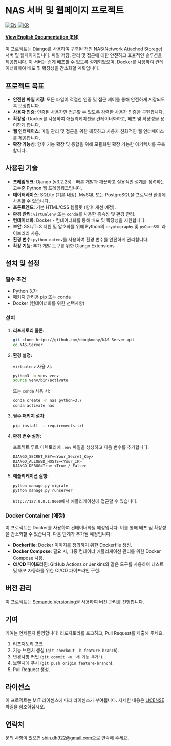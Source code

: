 # NAS 서버 및 웹페이지 프로젝트

[![EN](https://img.shields.io/badge/lang-en-blue.svg)](README.en.md) 
[![KR](https://img.shields.io/badge/lang-kr-red.svg)](README.md)

#### [View English Documentation (EN)](README.en.md)

이 프로젝트는 Django를 사용하여 구축된 개인 NAS(Network Attached Storage) 서버 및 웹페이지입니다. 파일 저장, 관리 및 접근에 대한 안전하고 효율적인 솔루션을 제공합니다. 이 서버는 쉽게 배포할 수 있도록 설계되었으며, Docker를 사용하여 컨테이너화하여 배포 및 확장성을 간소화할 계획입니다.

## 프로젝트 목표

- **안전한 파일 저장**: 모든 파일이 적절한 인증 및 접근 제어를 통해 안전하게 저장되도록 보장합니다.
- **사용자 인증**: 인증된 사용자만 접근할 수 있도록 강력한 사용자 인증을 구현합니다.
- **확장성**: Docker를 사용하여 애플리케이션을 컨테이너화하고, 배포 및 확장성을 용이하게 합니다.
- **웹 인터페이스**: 파일 관리 및 접근을 위한 깨끗하고 사용자 친화적인 웹 인터페이스를 제공합니다.
- **확장 가능성**: 향후 기능 확장 및 통합을 위해 모듈화된 확장 가능한 아키텍처를 구축합니다.

## 사용된 기술

- **프레임워크**: Django (v3.2.25) - 빠른 개발과 깨끗하고 실용적인 설계를 장려하는 고수준 Python 웹 프레임워크입니다.
- **데이터베이스**: SQLite (기본 내장), MySQL 또는 PostgreSQL을 프로덕션 환경에 사용할 수 있습니다.
- **프론트엔드**: 기본 HTML/CSS 템플릿 (향후 개선 예정).
- **환경 관리**: `virtualenv` 또는 `conda`를 사용한 종속성 및 환경 관리.
- **컨테이너화**: Docker - 컨테이너화를 통해 배포 및 확장성을 지원합니다.
- **보안**: SSL/TLS 지원 및 암호화를 위해 Python의 `cryptography` 및 `pyOpenSSL` 라이브러리 사용.
- **환경 변수**: `python-dotenv`를 사용하여 환경 변수를 안전하게 관리합니다.
- **확장 기능**: 추가 개발 도구를 위한 Django Extensions.

## 설치 및 설정

### 필수 조건

- Python 3.7+
- 패키지 관리용 pip 또는 conda
- Docker (컨테이너화를 위한 선택사항)

### 설치

1. **리포지토리 클론:**

    ```bash
    git clone https://github.com/dongkoony/NAS-Server.git
    cd NAS-Server
    ```

2. **환경 설정:**

    `virtualenv` 사용 시:

    ```bash
    python3 -m venv venv
    source venv/bin/activate
    ```

    또는 `conda` 사용 시:

    ```bash
    conda create -n nas python=3.7
    conda activate nas
    ```

3. **필수 패키지 설치:**

    ```bash
    pip install -r requirements.txt
    ```

4. **환경 변수 설정:**

    프로젝트 루트 디렉토리에 `.env` 파일을 생성하고 다음 변수를 추가합니다:

    ```plaintext
    DJANGO_SECRET_KEY=<Your_Secret_Key>
    DJANGO_ALLOWED_HOSTS=<Your_IP>
    DJANGO_DEBUG=True <True / False>
    ```

5. **애플리케이션 실행:**

    ```bash
    python manage.py migrate
    python manage.py runserver
    ```

    `http://127.0.0.1:8000`에서 애플리케이션에 접근할 수 있습니다.

### Docker Container (예정)

이 프로젝트는 Docker를 사용하여 컨테이너화될 예정입니다. 이를 통해 배포 및 확장성을 간소화할 수 있습니다. 다음 단계가 추가될 예정입니다:

- **Dockerfile**: Docker 이미지를 정의하기 위한 Dockerfile 생성.
- **Docker Compose**: 필요 시, 다중 컨테이너 애플리케이션 관리를 위한 Docker Compose 사용.
- **CI/CD 파이프라인**: GitHub Actions or Jenkins와 같은 도구를 사용하여 테스트 및 배포 자동화를 위한 CI/CD 파이프라인 구현.

## 버전 관리

이 프로젝트는 [Semantic Versioning](https://semver.org/)을 사용하여 버전 관리를 진행합니다.

## 기여

기여는 언제든지 환영합니다! 리포지토리를 포크하고, Pull Request를 제출해 주세요.

1. 리포지토리 포크.
2. 기능 브랜치 생성 (`git checkout -b feature-branch`).
3. 변경사항 커밋 (`git commit -m '새 기능 추가'`).
4. 브랜치에 푸시 (`git push origin feature-branch`).
5. Pull Request 생성.

## 라이센스

이 프로젝트는 MIT 라이센스에 따라 라이센스가 부여됩니다. 자세한 내용은 [LICENSE](LICENSE) 파일을 참조하십시오.

## 연락처

문의 사항이 있으면 [shin.dh922@gmail.com](mailto:shin.dh922@gmail.com)으로 연락해 주세요.

